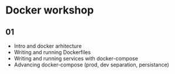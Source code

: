 # Docker workshop

## 01
- Intro and docker arhitecture
- Writing and running Dockerfiles
- Writing and running services with docker-compose
- Advancing docker-compose (prod, dev separation, persistance)